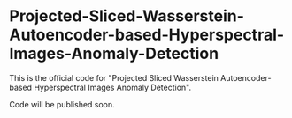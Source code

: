 # Projected-Sliced-Wasserstein-Autoencoder-based-Hyperspectral-Images-Anomaly-Detection

This is the official code for "Projected Sliced Wasserstein Autoencoder-based Hyperspectral Images Anomaly Detection".

Code will be published soon.
